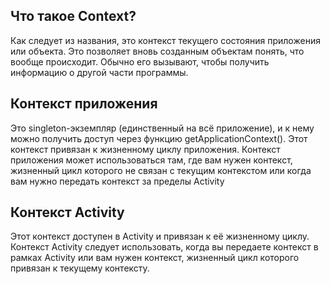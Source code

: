 ## Что такое Context?

Как следует из названия, это контекст текущего состояния приложения или объекта. Это позволяет вновь созданным объектам понять, что вообще происходит. Обычно его вызывают, чтобы получить информацию о другой части программы.

## Контекст приложения

Это singleton-экземпляр (единственный на всё приложение), и к нему можно получить доступ через функцию getApplicationContext(). Этот контекст привязан к жизненному циклу приложения. Контекст приложения может использоваться там, где вам нужен контекст, жизненный цикл которого не связан с текущим контекстом или когда вам нужно передать контекст за пределы Activity

## Контекст Activity

Этот контекст доступен в Activity и привязан к её жизненному циклу. Контекст Activity следует использовать, когда вы передаете контекст в рамках Activity или вам нужен контекст, жизненный цикл которого привязан к текущему контексту.